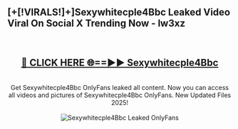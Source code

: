 <h2>[+[!VIRALS!]+]Sexywhitecple4Bbc Leaked Video Viral On Social X Trending Now - lw3xz</h2>
<br>
<div align="center">
<h2><a href="https://libra.edu.pl?Sexywhitecple4Bbc" rel="nofollow">🔴 CLICK HERE 🌐==►► Sexywhitecple4Bbc</a></h2>
<br>
Get Sexywhitecple4Bbc OnlyFans leaked all content. Now you can access all videos and pictures of Sexywhitecple4Bbc OnlyFans. New Updated Files 2025!
<br>
<br>
<a href="https://libra.edu.pl?Sexywhitecple4Bbc" rel="nofollow" data-target="animated-image.originalLink"><img src="https://i.ibb.co.com/WyWwxjT/player-gif2.gif" alt="Sexywhitecple4Bbc Leaked OnlyFans" style="max-width: 100%; display: inline-block;" data-target="animated-image.originalImage"></a>
</div>
<br>